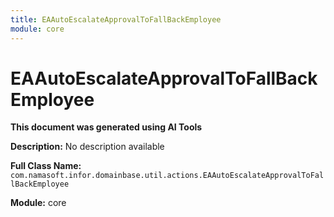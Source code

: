 ```yaml
---
title: EAAutoEscalateApprovalToFallBackEmployee
module: core
---
```



<div class='entity-flows'>

# EAAutoEscalateApprovalToFallBackEmployee

**This document was generated using AI Tools**

**Description:** No description available

**Full Class Name:** `com.namasoft.infor.domainbase.util.actions.EAAutoEscalateApprovalToFallBackEmployee`

**Module:** core


</div>

